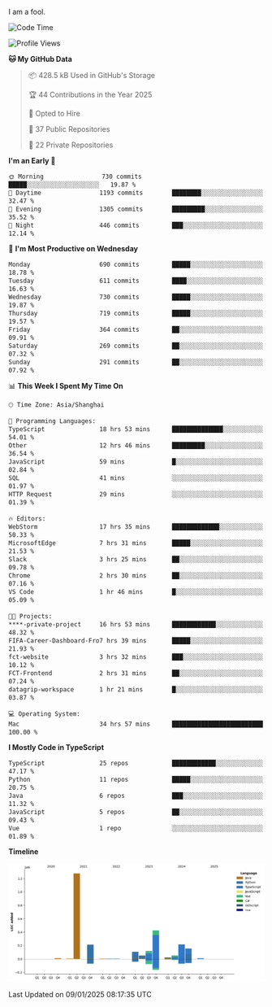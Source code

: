 I am a fool.

<!--START_SECTION:waka-->
![Code Time](http://img.shields.io/badge/Code%20Time-2%2C405%20hrs%2022%20mins-blue)

![Profile Views](http://img.shields.io/badge/Profile%20Views-0-blue)

**🐱 My GitHub Data** 

> 📦 428.5 kB Used in GitHub's Storage 
 > 
> 🏆 44 Contributions in the Year 2025
 > 
> 💼 Opted to Hire
 > 
> 📜 37 Public Repositories 
 > 
> 🔑 22 Private Repositories 
 > 
**I'm an Early 🐤** 

```text
🌞 Morning                730 commits         █████░░░░░░░░░░░░░░░░░░░░   19.87 % 
🌆 Daytime                1193 commits        ████████░░░░░░░░░░░░░░░░░   32.47 % 
🌃 Evening                1305 commits        █████████░░░░░░░░░░░░░░░░   35.52 % 
🌙 Night                  446 commits         ███░░░░░░░░░░░░░░░░░░░░░░   12.14 % 
```
📅 **I'm Most Productive on Wednesday** 

```text
Monday                   690 commits         █████░░░░░░░░░░░░░░░░░░░░   18.78 % 
Tuesday                  611 commits         ████░░░░░░░░░░░░░░░░░░░░░   16.63 % 
Wednesday                730 commits         █████░░░░░░░░░░░░░░░░░░░░   19.87 % 
Thursday                 719 commits         █████░░░░░░░░░░░░░░░░░░░░   19.57 % 
Friday                   364 commits         ██░░░░░░░░░░░░░░░░░░░░░░░   09.91 % 
Saturday                 269 commits         ██░░░░░░░░░░░░░░░░░░░░░░░   07.32 % 
Sunday                   291 commits         ██░░░░░░░░░░░░░░░░░░░░░░░   07.92 % 
```


📊 **This Week I Spent My Time On** 

```text
🕑︎ Time Zone: Asia/Shanghai

💬 Programming Languages: 
TypeScript               18 hrs 53 mins      ██████████████░░░░░░░░░░░   54.01 % 
Other                    12 hrs 46 mins      █████████░░░░░░░░░░░░░░░░   36.54 % 
JavaScript               59 mins             █░░░░░░░░░░░░░░░░░░░░░░░░   02.84 % 
SQL                      41 mins             ░░░░░░░░░░░░░░░░░░░░░░░░░   01.97 % 
HTTP Request             29 mins             ░░░░░░░░░░░░░░░░░░░░░░░░░   01.39 % 

🔥 Editors: 
WebStorm                 17 hrs 35 mins      █████████████░░░░░░░░░░░░   50.33 % 
MicrosoftEdge            7 hrs 31 mins       █████░░░░░░░░░░░░░░░░░░░░   21.53 % 
Slack                    3 hrs 25 mins       ██░░░░░░░░░░░░░░░░░░░░░░░   09.78 % 
Chrome                   2 hrs 30 mins       ██░░░░░░░░░░░░░░░░░░░░░░░   07.16 % 
VS Code                  1 hr 46 mins        █░░░░░░░░░░░░░░░░░░░░░░░░   05.09 % 

🐱‍💻 Projects: 
****-private-project     16 hrs 53 mins      ████████████░░░░░░░░░░░░░   48.32 % 
FIFA-Career-Dashboard-Fro7 hrs 39 mins       █████░░░░░░░░░░░░░░░░░░░░   21.93 % 
fct-website              3 hrs 32 mins       ███░░░░░░░░░░░░░░░░░░░░░░   10.12 % 
FCT-Frontend             2 hrs 31 mins       ██░░░░░░░░░░░░░░░░░░░░░░░   07.24 % 
datagrip-workspace       1 hr 21 mins        █░░░░░░░░░░░░░░░░░░░░░░░░   03.87 % 

💻 Operating System: 
Mac                      34 hrs 57 mins      █████████████████████████   100.00 % 
```

**I Mostly Code in TypeScript** 

```text
TypeScript               25 repos            ████████████░░░░░░░░░░░░░   47.17 % 
Python                   11 repos            █████░░░░░░░░░░░░░░░░░░░░   20.75 % 
Java                     6 repos             ███░░░░░░░░░░░░░░░░░░░░░░   11.32 % 
JavaScript               5 repos             ██░░░░░░░░░░░░░░░░░░░░░░░   09.43 % 
Vue                      1 repo              ░░░░░░░░░░░░░░░░░░░░░░░░░   01.89 % 
```



**Timeline**

![Lines of Code chart](https://raw.githubusercontent.com/VeejaLiu/VeejaLiu/master/assets/bar_graph.png)


 Last Updated on 09/01/2025 08:17:35 UTC
<!--END_SECTION:waka-->
